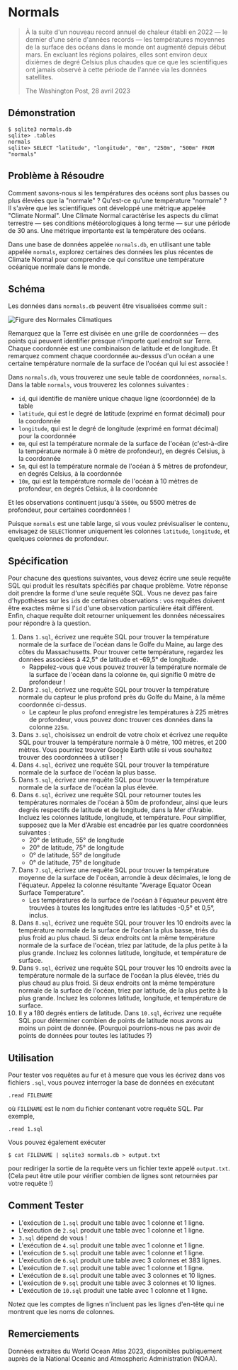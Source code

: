 # Normals

> À la suite d'un nouveau record annuel de chaleur établi en 2022 — le dernier d'une série d'années records — les températures moyennes de la surface des océans dans le monde ont augmenté depuis début mars. En excluant les régions polaires, elles sont environ deux dixièmes de degré Celsius plus chaudes que ce que les scientifiques ont jamais observé à cette période de l'année via les données satellites.
>
> The Washington Post, 28 avril 2023

## Démonstration

```sqlite
$ sqlite3 normals.db                                                     sqlite> .tables                                                         normals                                                                 sqlite> SELECT "latitude", "longitude", "0m", "250m", "500m" FROM "normals"  
```



## Problème à Résoudre

Comment savons-nous si les températures des océans sont plus basses ou plus élevées que la "normale" ? Qu'est-ce qu'une température "normale" ? Il s'avère que les scientifiques ont développé une métrique appelée "Climate Normal". Une Climate Normal caractérise les aspects du climat terrestre — ses conditions météorologiques à long terme — sur une période de 30 ans. Une métrique importante est la température des océans.

Dans une base de données appelée `normals.db`, en utilisant une table appelée `normals`, explorez certaines des données les plus récentes de Climate Normal pour comprendre ce qui constitue une température océanique normale dans le monde.

## Schéma

Les données dans `normals.db` peuvent être visualisées comme suit :

![Figure des Normales Climatiques](https://cs50.harvard.edu/sql/2024/psets/0/normals/normals.jpg)

Remarquez que la Terre est divisée en une grille de coordonnées — des points qui peuvent identifier presque n'importe quel endroit sur Terre. Chaque coordonnée est une combinaison de latitude et de longitude. Et remarquez comment chaque coordonnée au-dessus d'un océan a une certaine température normale de la surface de l'océan qui lui est associée !

Dans `normals.db`, vous trouverez une seule table de coordonnées, `normals`. Dans la table `normals`, vous trouverez les colonnes suivantes :

- `id`, qui identifie de manière unique chaque ligne (coordonnée) de la table
- `latitude`, qui est le degré de latitude (exprimé en format décimal) pour la coordonnée
- `longitude`, qui est le degré de longitude (exprimé en format décimal) pour la coordonnée
- `0m`, qui est la température normale de la surface de l'océan (c'est-à-dire la température normale à 0 mètre de profondeur), en degrés Celsius, à la coordonnée
- `5m`, qui est la température normale de l'océan à 5 mètres de profondeur, en degrés Celsius, à la coordonnée
- `10m`, qui est la température normale de l'océan à 10 mètres de profondeur, en degrés Celsius, à la coordonnée

Et les observations continuent jusqu'à `5500m`, ou 5500 mètres de profondeur, pour certaines coordonnées !

Puisque `normals` est une table large, si vous voulez prévisualiser le contenu, envisagez de `SELECT`ionner uniquement les colonnes `latitude`, `longitude`, et quelques colonnes de profondeur.

## Spécification

Pour chacune des questions suivantes, vous devez écrire une seule requête SQL qui produit les résultats spécifiés par chaque problème. Votre réponse doit prendre la forme d'une seule requête SQL. Vous ne devez pas faire d'hypothèses sur les `id`s de certaines observations : vos requêtes doivent être exactes même si l'`id` d'une observation particulière était différent. Enfin, chaque requête doit retourner uniquement les données nécessaires pour répondre à la question.

1. Dans `1.sql`, écrivez une requête SQL pour trouver la température normale de la surface de l'océan dans le Golfe du Maine, au large des côtes du Massachusetts. Pour trouver cette température, regardez les données associées à 42,5° de latitude et -69,5° de longitude.
   - Rappelez-vous que vous pouvez trouver la température normale de la surface de l'océan dans la colonne `0m`, qui signifie 0 mètre de profondeur !
2. Dans `2.sql`, écrivez une requête SQL pour trouver la température normale du capteur le plus profond près du Golfe du Maine, à la même coordonnée ci-dessus.
   - Le capteur le plus profond enregistre les températures à 225 mètres de profondeur, vous pouvez donc trouver ces données dans la colonne `225m`.
3. Dans `3.sql`, choisissez un endroit de votre choix et écrivez une requête SQL pour trouver la température normale à 0 mètre, 100 mètres, et 200 mètres. Vous pourriez trouver Google Earth utile si vous souhaitez trouver des coordonnées à utiliser !
4. Dans `4.sql`, écrivez une requête SQL pour trouver la température normale de la surface de l'océan la plus basse.
5. Dans `5.sql`, écrivez une requête SQL pour trouver la température normale de la surface de l'océan la plus élevée.
6. Dans `6.sql`, écrivez une requête SQL pour retourner toutes les températures normales de l'océan à 50m de profondeur, ainsi que leurs degrés respectifs de latitude et de longitude, dans la Mer d'Arabie. Incluez les colonnes latitude, longitude, et température. Pour simplifier, supposez que la Mer d'Arabie est encadrée par les quatre coordonnées suivantes :
   - 20° de latitude, 55° de longitude
   - 20° de latitude, 75° de longitude
   - 0° de latitude, 55° de longitude
   - 0° de latitude, 75° de longitude
7. Dans `7.sql`, écrivez une requête SQL pour trouver la température moyenne de la surface de l'océan, arrondie à deux décimales, le long de l'équateur. Appelez la colonne résultante "Average Equator Ocean Surface Temperature".
   - Les températures de la surface de l'océan à l'équateur peuvent être trouvées à toutes les longitudes entre les latitudes -0,5° et 0,5°, inclus.
8. Dans `8.sql`, écrivez une requête SQL pour trouver les 10 endroits avec la température normale de la surface de l'océan la plus basse, triés du plus froid au plus chaud. Si deux endroits ont la même température normale de la surface de l'océan, triez par latitude, de la plus petite à la plus grande. Incluez les colonnes latitude, longitude, et température de surface.
9. Dans `9.sql`, écrivez une requête SQL pour trouver les 10 endroits avec la température normale de la surface de l'océan la plus élevée, triés du plus chaud au plus froid. Si deux endroits ont la même température normale de la surface de l'océan, triez par latitude, de la plus petite à la plus grande. Incluez les colonnes latitude, longitude, et température de surface.
10. Il y a 180 degrés entiers de latitude. Dans `10.sql`, écrivez une requête SQL pour déterminer combien de points de latitude nous avons au moins un point de donnée. (Pourquoi pourrions-nous ne pas avoir de points de données pour toutes les latitudes ?)

## Utilisation

Pour tester vos requêtes au fur et à mesure que vous les écrivez dans vos fichiers `.sql`, vous pouvez interroger la base de données en exécutant

```
.read FILENAME
```

où `FILENAME` est le nom du fichier contenant votre requête SQL. Par exemple,

```
.read 1.sql
```

Vous pouvez également exécuter

```
$ cat FILENAME | sqlite3 normals.db > output.txt
```

pour rediriger la sortie de la requête vers un fichier texte appelé `output.txt`. (Cela peut être utile pour vérifier combien de lignes sont retournées par votre requête !)

## Comment Tester

- L'exécution de `1.sql` produit une table avec 1 colonne et 1 ligne.
- L'exécution de `2.sql` produit une table avec 1 colonne et 1 ligne.
- `3.sql` dépend de vous !
- L'exécution de `4.sql` produit une table avec 1 colonne et 1 ligne.
- L'exécution de `5.sql` produit une table avec 1 colonne et 1 ligne.
- L'exécution de `6.sql` produit une table avec 3 colonnes et 383 lignes.
- L'exécution de `7.sql` produit une table avec 1 colonne et 1 ligne.
- L'exécution de `8.sql` produit une table avec 3 colonnes et 10 lignes.
- L'exécution de `9.sql` produit une table avec 3 colonnes et 10 lignes.
- L'exécution de `10.sql` produit une table avec 1 colonne et 1 ligne.

Notez que les comptes de lignes n'incluent pas les lignes d'en-tête qui ne montrent que les noms de colonnes.


## Remerciements

Données extraites du World Ocean Atlas 2023, disponibles publiquement auprès de la National Oceanic and Atmospheric Administration (NOAA).